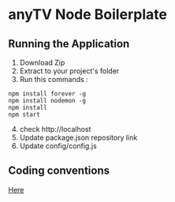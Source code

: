 anyTV Node Boilerplate
====================

Running the Application
---------------------

1. Download Zip
2. Extract to your project's folder
3. Run this commands :

<!-- language:console -->
    npm install forever -g
    npm install nodemon -g
    npm install
	npm start

4. check http://localhost
5. Update package.json repository link
6. Update config/config.js


Coding conventions
---------------------

  [Here](https://github.com/anyTV/JS-conventions)
